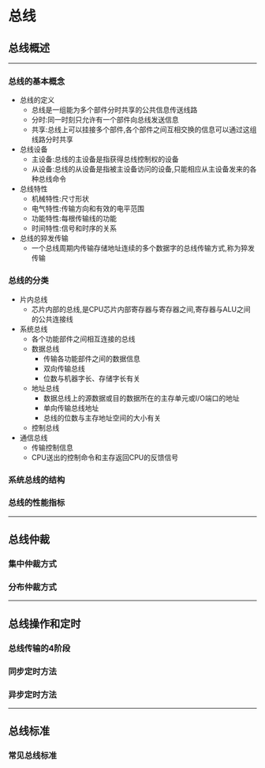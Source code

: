 # 总线
## 总线概述
-------------------
### 总线的基本概念
- 总线的定义
  - 总线是一组能为多个部件分时共享的公共信息传送线路
  - 分时:同一时刻只允许有一个部件向总线发送信息
  - 共享:总线上可以挂接多个部件,各个部件之间互相交换的信息可以通过这组线路分时共享
- 总线设备
  - 主设备:总线的主设备是指获得总线控制权的设备
  - 从设备:总线的从设备是指被主设备访问的设备,只能相应从主设备发来的各种总线命令
- 总线特性
  - 机械特性:尺寸形状
  - 电气特性:传输方向和有效的电平范围
  - 功能特性:每根传输线的功能
  - 时间特性:信号和时序的关系
- 总线的猝发传输
  - 一个总线周期内传输存储地址连续的多个数据字的总线传输方式,称为猝发传输
### 总线的分类
- 片内总线
  - 芯片内部的总线,是CPU芯片内部寄存器与寄存器之间,寄存器与ALU之间的公共连接线
- 系统总线
  - 各个功能部件之间相互连接的总线
  - 数据总线
    - 传输各功能部件之间的数据信息
    - 双向传输总线
    - 位数与机器字长、存储字长有关
  - 地址总线
    - 数据总线上的源数据或目的数据所在的主存单元或I/O端口的地址
    - 单向传输总线地址
    - 总线的位数与主存地址空间的大小有关
  - 控制总线
- 通信总线
  - 传输控制信息
  - CPU送出的控制命令和主存返回CPU的反馈信号
### 系统总线的结构
### 总线的性能指标
-------
## 总线仲裁
### 集中仲裁方式
### 分布仲裁方式
--------
## 总线操作和定时

### 总线传输的4阶段
### 同步定时方法
### 异步定时方法
--------
## 总线标准

### 常见总线标准
